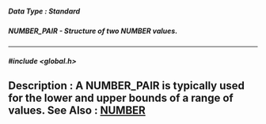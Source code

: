 ##### Data Type : Standard
##### NUMBER_PAIR - Structure of two NUMBER values.
---
##### #include <global.h>
**Description :**
A NUMBER_PAIR is typically used for the lower and upper bounds of a range of 
values.
**See Also :**
[NUMBER](D:/md_files/NUMBER.md)
---
